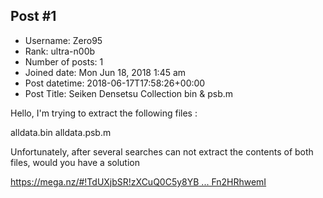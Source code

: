 ## Post #1
- Username: Zero95
- Rank: ultra-n00b
- Number of posts: 1
- Joined date: Mon Jun 18, 2018 1:45 am
- Post datetime: 2018-06-17T17:58:26+00:00
- Post Title: Seiken Densetsu Collection bin & psb.m

Hello, I'm trying to extract the following files :

alldata.bin
alldata.psb.m

Unfortunately, after several searches can not extract the contents of both files, would you have a solution

[https://mega.nz/#!TdUXjbSR!zXCuQ0C5y8YB ... Fn2HRhwemI](https://mega.nz/#!TdUXjbSR!zXCuQ0C5y8YBwRdZKCRXU3eKRu1W0okBnFn2HRhwemI)
